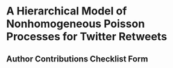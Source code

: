 # A Hierarchical Model of Nonhomogeneous Poisson Processes for Twitter Retweets


## Author Contributions Checklist Form